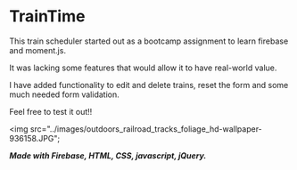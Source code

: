 # TrainTime
       
This train scheduler started out as a bootcamp assignment to learn firebase and moment.js.

It was lacking some features that would allow it to have real-world value.

I have added functionality to edit and delete trains, reset the form and some much needed form validation.

Feel free to test it out!!

<img src="../images/outdoors_railroad_tracks_foliage_hd-wallpaper-936158.JPG";

***Made with Firebase, HTML, CSS, javascript, jQuery.***